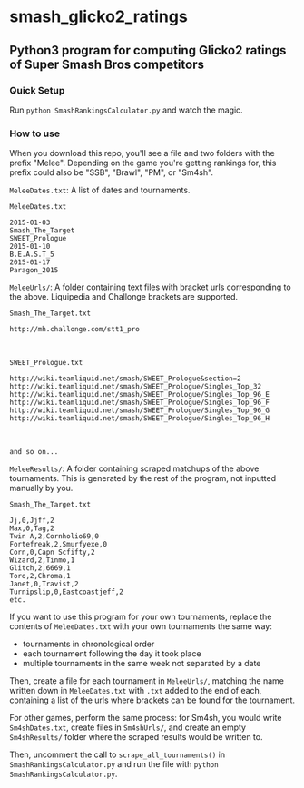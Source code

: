 # smash_glicko2_ratings

## Python3 program for computing Glicko2 ratings of Super Smash Bros competitors

### Quick Setup

Run `python SmashRankingsCalculator.py` and watch the magic.

### How to use

When you download this repo, you'll see a file and two folders with the prefix "Melee". Depending on the game you're getting rankings for, this prefix could also be "SSB", "Brawl", "PM", or "Sm4sh".

`MeleeDates.txt`: A list of dates and tournaments.

    MeleeDates.txt

    2015-01-03
    Smash_The_Target
    SWEET_Prologue
    2015-01-10
    B.E.A.S.T_5
    2015-01-17
    Paragon_2015
    
`MeleeUrls/`: A folder containing text files with bracket urls corresponding to the above. Liquipedia and Challonge brackets are supported.

    Smash_The_Target.txt
    
    http://mh.challonge.com/stt1_pro
<br/>

    SWEET_Prologue.txt
    
    http://wiki.teamliquid.net/smash/SWEET_Prologue&section=2
    http://wiki.teamliquid.net/smash/SWEET_Prologue/Singles_Top_32
    http://wiki.teamliquid.net/smash/SWEET_Prologue/Singles_Top_96_E
    http://wiki.teamliquid.net/smash/SWEET_Prologue/Singles_Top_96_F
    http://wiki.teamliquid.net/smash/SWEET_Prologue/Singles_Top_96_G
    http://wiki.teamliquid.net/smash/SWEET_Prologue/Singles_Top_96_H
<br/>
    
    and so on...
    
`MeleeResults/`: A folder containing scraped matchups of the above tournaments. This is generated by the rest of the program, not inputted manually by you.

    Smash_The_Target.txt
    
    Jj,0,Jjff,2
    Max,0,Tag,2
    Twin A,2,Cornholio69,0
    Fortefreak,2,Smurfyexe,0
    Corn,0,Capn Scfifty,2
    Wizard,2,Tinmo,1
    Glitch,2,6669,1
    Toro,2,Chroma,1
    Janet,0,Travist,2
    Turnipslip,0,Eastcoastjeff,2
    etc.
    
If you want to use this program for your own tournaments, replace the contents of `MeleeDates.txt` with your own tournaments the same way:

* tournaments in chronological order
* each tournament following the day it took place
* multiple tournaments in the same week not separated by a date

Then, create a file for each tournament in `MeleeUrls/`, matching the name written down in `MeleeDates.txt` with `.txt` added to the end of each, containing a list of the urls where brackets can be found for the tournament.

For other games, perform the same process: for Sm4sh, you would write `Sm4shDates.txt`, create files in `Sm4shUrls/`, and create an empty `Sm4shResults/` folder where the scraped results would be written to.

Then, uncomment the call to `scrape_all_tournaments()` in `SmashRankingsCalculator.py` and run the file with `python SmashRankingsCalculator.py`.
